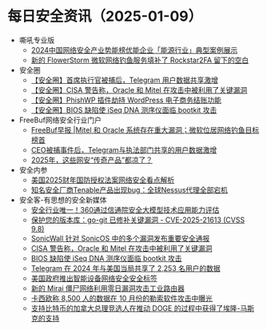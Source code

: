 # 每日安全资讯（2025-01-09）

- 嘶吼专业版
  - [2024中国网络安全产业势能榜优能企业「能源行业」典型案例展示](https://mp.weixin.qq.com/s?__biz=MzI0MDY1MDU4MQ==&mid=2247580701&idx=1&sn=36554c3468edea880ed895e051a6e98f&chksm=e9146c27de63e5313b9b5b44aa645ed8494ff83b2caf3dee5c5d15efee3d6269e35f03b505bb&scene=58&subscene=0#rd)
  - [新的 FlowerStorm 微软网络钓鱼服务填补了 Rockstar2FA 留下的空白](https://mp.weixin.qq.com/s?__biz=MzI0MDY1MDU4MQ==&mid=2247580701&idx=2&sn=8266d103d045be5636fbca403e1c7ecd&chksm=e9146c27de63e531d10c8a8015d425494d5063e391f271ffb4fd83dd4c276de187f46e8d1bdf&scene=58&subscene=0#rd)
- 安全圈
  - [【安全圈】首席执行官被捕后，Telegram 用户数据共享激增](https://mp.weixin.qq.com/s?__biz=MzIzMzE4NDU1OQ==&mid=2652067220&idx=1&sn=32e5ae1627ca403870bb45f7884bb2c0&chksm=f36e79d4c419f0c2a376db5c32fde3bad1ddf59860a9f2eb54165bcf65cbbed8ceaaa4c2d3f5&scene=58&subscene=0#rd)
  - [【安全圈】CISA 警告称，Oracle 和 Mitel 在攻击中被利用了关键漏洞](https://mp.weixin.qq.com/s?__biz=MzIzMzE4NDU1OQ==&mid=2652067220&idx=2&sn=a053c599ab3224a55ad5beec4dc12341&chksm=f36e79d4c419f0c248527d584e07ac419961900d9991dbe7fd30e23a5263aca40f0d0324ad03&scene=58&subscene=0#rd)
  - [【安全圈】PhishWP 插件劫持 WordPress 电子商务结账功能](https://mp.weixin.qq.com/s?__biz=MzIzMzE4NDU1OQ==&mid=2652067220&idx=3&sn=b3641123d0bc84854504b30b4a1e8f93&chksm=f36e79d4c419f0c2e5556e086204515ecae46d8c2d09e94b434cec572067205ca2ea41584ff7&scene=58&subscene=0#rd)
  - [【安全圈】BIOS 缺陷使 iSeq DNA 测序仪面临 bootkit 攻击](https://mp.weixin.qq.com/s?__biz=MzIzMzE4NDU1OQ==&mid=2652067220&idx=4&sn=02eb8fe14f312d38658f3ad26fcd4cb9&chksm=f36e79d4c419f0c2216df5b24b6ad49ac52f726425dbd75b1907b487f7830768fba82e47f2de&scene=58&subscene=0#rd)
- FreeBuf网络安全行业门户
  - [FreeBuf早报 |Mitel 和 Oracle 系统存在重大漏洞；微软位居网络钓鱼目标榜首](https://www.freebuf.com/articles/419301.html)
  - [CEO被捕事件后，Telegram与执法部门共享的用户数据激增](https://www.freebuf.com/news/419279.html)
  - [2025年，这些网安“传奇产品”都凉了？](https://www.freebuf.com/articles/network/419292.html)
- 安全内参
  - [美国2025财年国防授权法案网络安全看点解析](https://mp.weixin.qq.com/s?__biz=MzI4NDY2MDMwMw==&mid=2247513446&idx=1&sn=3069a00d9ad1eb9f08adcc9d8129d51d&chksm=ebfaf246dc8d7b500f6f0c96ba9e3ab9fb6a1063d66acf0ce6ea33fdf17a2d4d0fcf05a2156b&scene=58&subscene=0#rd)
  - [知名安全厂商Tenable产品出现bug：全球Nessus代理全部宕机](https://mp.weixin.qq.com/s?__biz=MzI4NDY2MDMwMw==&mid=2247513446&idx=2&sn=63f3ef7038fb130316964b9c6ae3ef5d&chksm=ebfaf246dc8d7b50abb8f1f3f6013ae35bec54dae84deb7169a14a625c5eaf0a5e52a80c4f29&scene=58&subscene=0#rd)
- 安全客-有思想的安全新媒体
  - [安全行业唯一！360通过信通院安全大模型技术应用能力评估](https://www.anquanke.com/post/id/303357)
  - [保护您的版本库：go-git 已修补关键漏洞 - CVE-2025-21613 (CVSS 9.8)](https://www.anquanke.com/post/id/303354)
  - [SonicWall 针对 SonicOS 中的多个漏洞发布重要安全通报](https://www.anquanke.com/post/id/303351)
  - [CISA 警告称，Oracle 和 Mitel 在攻击中被利用了关键漏洞](https://www.anquanke.com/post/id/303349)
  - [BIOS 缺陷使 iSeq DNA 测序仪面临 bootkit 攻击](https://www.anquanke.com/post/id/303346)
  - [Telegram 在 2024 年与美国当局共享了 2,253 名用户的数据](https://www.anquanke.com/post/id/303343)
  - [美国政府推出智能设备网络安全安全标签](https://www.anquanke.com/post/id/303340)
  - [新的 Mirai 僵尸网络利用零日漏洞攻击工业路由器](https://www.anquanke.com/post/id/303337)
  - [卡西欧称 8,500 人的数据在 10 月份的勒索软件攻击中曝光](https://www.anquanke.com/post/id/303334)
  - [支持比特币的加拿大总理竞选人在推动 DOGE 的过程中获得了埃隆-马斯克的支持](https://www.anquanke.com/post/id/303331)
